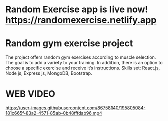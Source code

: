 # Random Exercise app is live now! https://randomexercise.netlify.app  

# Random gym exercise project
The project offers random gym exercises according to muscle selection. The goal is to add a variety to your training. In addition, there is an option to choose a specific exercise and receive it’s instructions.
Skills set: React.js, Node js, Express js, MongoDB, Bootstrap.


# WEB VIDEO

https://user-images.githubusercontent.com/86758140/195805084-181c665f-83a2-4571-85ab-0b48fffdab96.mp4

